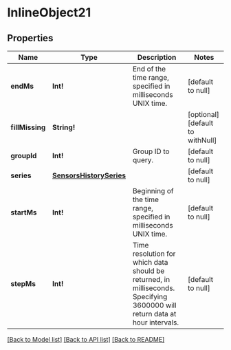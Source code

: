 # InlineObject21

## Properties
Name | Type | Description | Notes
------------ | ------------- | ------------- | -------------
**endMs** | **Int!** | End of the time range, specified in milliseconds UNIX time. | [default to null]
**fillMissing** | **String!** |  | [optional] [default to withNull]
**groupId** | **Int!** | Group ID to query. | [default to null]
**series** | [**SensorsHistorySeries**](_sensors_history_series.md) |  | [default to null]
**startMs** | **Int!** | Beginning of the time range, specified in milliseconds UNIX time. | [default to null]
**stepMs** | **Int!** | Time resolution for which data should be returned, in milliseconds. Specifying 3600000 will return data at hour intervals. | [default to null]

[[Back to Model list]](../README.md#documentation-for-models) [[Back to API list]](../README.md#documentation-for-api-endpoints) [[Back to README]](../README.md)


